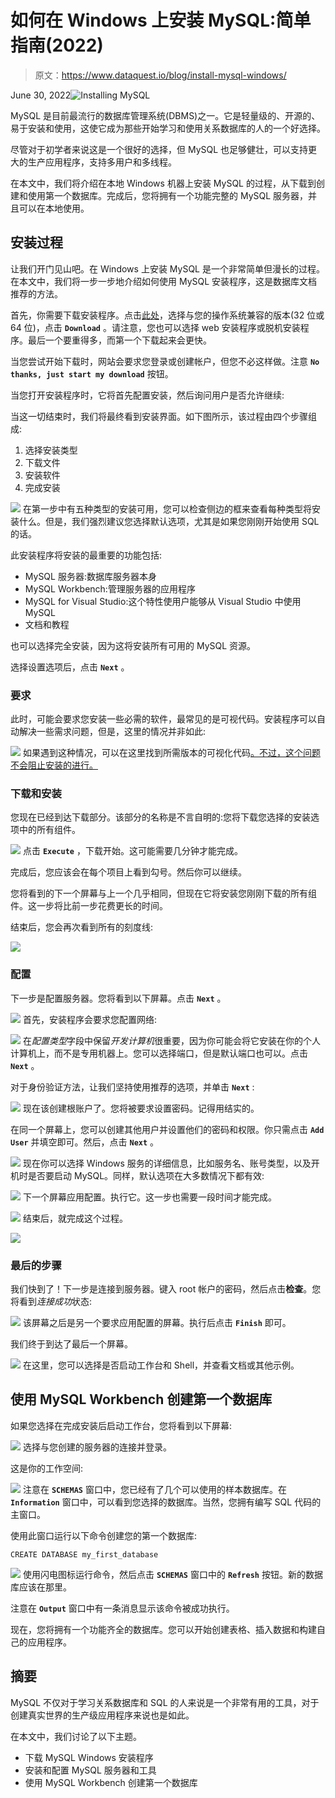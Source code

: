 # 如何在 Windows 上安装 MySQL:简单指南(2022)

> 原文：<https://www.dataquest.io/blog/install-mysql-windows/>

June 30, 2022![Installing MySQL](img/260fce9a14d813ced97146be992e30aa.png)

MySQL 是目前最流行的数据库管理系统(DBMS)之一。它是轻量级的、开源的、易于安装和使用，这使它成为那些开始学习和使用关系数据库的人的一个好选择。

尽管对于初学者来说这是一个很好的选择，但 MySQL 也足够健壮，可以支持更大的生产应用程序，支持多用户和多线程。

在本文中，我们将介绍在本地 Windows 机器上安装 MySQL 的过程，从下载到创建和使用第一个数据库。完成后，您将拥有一个功能完整的 MySQL 服务器，并且可以在本地使用。

## 安装过程

让我们开门见山吧。在 Windows 上安装 MySQL 是一个非常简单但漫长的过程。在本文中，我们将一步一步地介绍如何使用 MySQL 安装程序，这是数据库文档推荐的方法。

首先，你需要下载安装程序。点击[此处](https://dev.mysql.com/downloads/installer/)，选择与您的操作系统兼容的版本(32 位或 64 位)，点击 **`Download`** 。请注意，您也可以选择 web 安装程序或脱机安装程序。最后一个要重得多，而第一个下载起来会更快。

当您尝试开始下载时，网站会要求您登录或创建帐户，但您不必这样做。注意 **`No thanks, just start my download`** 按钮。

当您打开安装程序时，它将首先配置安装，然后询问用户是否允许继续:

当这一切结束时，我们将最终看到安装界面。如下图所示，该过程由四个步骤组成:

1.  选择安装类型
2.  下载文件
3.  安装软件
4.  完成安装

![](img/f41e1a613e6b7639392695c61f1638e0.png)
在第一步中有五种类型的安装可用，您可以检查侧边的框来查看每种类型将安装什么。但是，我们强烈建议您选择默认选项，尤其是如果您刚刚开始使用 SQL 的话。

此安装程序将安装的最重要的功能包括:

*   MySQL 服务器:数据库服务器本身
*   MySQL Workbench:管理服务器的应用程序
*   MySQL for Visual Studio:这个特性使用户能够从 Visual Studio 中使用 MySQL
*   文档和教程

也可以选择完全安装，因为这将安装所有可用的 MySQL 资源。

选择设置选项后，点击 **`Next`** 。

### 要求

此时，可能会要求您安装一些必需的软件，最常见的是可视代码。安装程序可以自动解决一些需求问题，但是，这里的情况并非如此:

![](img/fdb2c495cc7067ca74c24a15b98827ee.png)
如果遇到这种情况，可以在这里找到所需版本的可视化代码[。不过，这个问题不会阻止安装的进行。](https://visualstudio.microsoft.com/pt-br/vs/older-downloads/)

### 下载和安装

您现在已经到达下载部分。该部分的名称是不言自明的:您将下载您选择的安装选项中的所有组件。

![](img/030f246e01cdf9a6e720416f4e0417bc.png)
点击 **`Execute`** ，下载开始。这可能需要几分钟才能完成。

完成后，您应该会在每个项目上看到勾号。然后你可以继续。

您将看到的下一个屏幕与上一个几乎相同，但现在它将安装您刚刚下载的所有组件。这一步将比前一步花费更长的时间。

结束后，您会再次看到所有的刻度线:

![](img/1d2a7535ada829bebf1fee4cdc2c273f.png)

### 配置

下一步是配置服务器。您将看到以下屏幕。点击 **`Next`** 。

![](img/926112e76c837333b1a172374b661d91.png)
首先，安装程序会要求您配置网络:

![](img/63ba2081bc79a3ec81935a39abafb8e0.png)
在*配置类型*字段中保留*开发计算机*很重要，因为你可能会将它安装在你的个人计算机上，而不是专用机器上。您可以选择端口，但是默认端口也可以。点击 **`Next`** 。

对于身份验证方法，让我们坚持使用推荐的选项，并单击 **`Next`** :

![](img/d32ccd4b78fbe880244d57cb62bc3b73.png)
现在该创建根账户了。您将被要求设置密码。记得用结实的。

在同一个屏幕上，您可以创建其他用户并设置他们的密码和权限。你只需点击 **`Add User`** 并填空即可。然后，点击 **`Next`** 。

![](img/98b286573517f295460adb05ba104cea.png)
现在你可以选择 Windows 服务的详细信息，比如服务名、账号类型，以及开机时是否要启动 MySQL。同样，默认选项在大多数情况下都有效:

![](img/130b526a65157301ce5a5267af61e4d0.png)
下一个屏幕应用配置。执行它。这一步也需要一段时间才能完成。

![](img/90ee73c90bafed4bedf6388a54b42203.png)
结束后，就完成这个过程。

![](img/a9d941d49435b96d5c6b5528fbd710ca.png)

### 最后的步骤

我们快到了！下一步是连接到服务器。键入 root 帐户的密码，然后点击**检查**。您将看到*连接成功*状态:

![](img/3333d3cb50e1bb5c66f89c7b56ecf7c5.png)
该屏幕之后是另一个要求应用配置的屏幕。执行后点击 **`Finish`** 即可。

我们终于到达了最后一个屏幕。

![](img/5c4455afa0b8606e778151b1772cf6f5.png)
在这里，您可以选择是否启动工作台和 Shell，并查看文档或其他示例。

## 使用 MySQL Workbench 创建第一个数据库

如果您选择在完成安装后启动工作台，您将看到以下屏幕:

![](img/7deb121e5dab0cb03f0b2f9011a9092d.png)
选择与您创建的服务器的连接并登录。

这是你的工作空间:

![](img/d0715ea0658d0addecaf431de99245e4.png)
注意在 **`SCHEMAS`** 窗口中，您已经有了几个可以使用的样本数据库。在 **`Information`** 窗口中，可以看到您选择的数据库。当然，您拥有编写 SQL 代码的主窗口。

使用此窗口运行以下命令创建您的第一个数据库:

`CREATE DATABASE my_first_database`

![](img/3596a1317ab9f27467a48921fa93281b.png)
使用闪电图标运行命令，然后点击 **`SCHEMAS`** 窗口中的 **`Refresh`** 按钮。新的数据库应该在那里。

注意在 **`Output`** 窗口中有一条消息显示该命令被成功执行。

现在，您将拥有一个功能齐全的数据库。您可以开始创建表格、插入数据和构建自己的应用程序。

## 摘要

MySQL 不仅对于学习关系数据库和 SQL 的人来说是一个非常有用的工具，对于创建真实世界的生产级应用程序来说也是如此。

在本文中，我们讨论了以下主题。

*   下载 MySQL Windows 安装程序
*   安装和配置 MySQL 服务器和工具
*   使用 MySQL Workbench 创建第一个数据库
